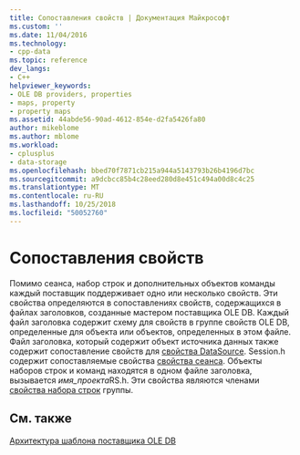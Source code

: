 ```yaml
---
title: Сопоставления свойств | Документация Майкрософт
ms.custom: ''
ms.date: 11/04/2016
ms.technology:
- cpp-data
ms.topic: reference
dev_langs:
- C++
helpviewer_keywords:
- OLE DB providers, properties
- maps, property
- property maps
ms.assetid: 44abde56-90ad-4612-854e-d2fa5426fa80
author: mikeblome
ms.author: mblome
ms.workload:
- cplusplus
- data-storage
ms.openlocfilehash: bbed70f7871cb215a944a5143793b26b4196d7bc
ms.sourcegitcommit: a9dcbcc85b4c28eed280d8e451c494a00d8c4c25
ms.translationtype: MT
ms.contentlocale: ru-RU
ms.lasthandoff: 10/25/2018
ms.locfileid: "50052760"
---
```

# <a name="property-maps"></a>Сопоставления свойств

Помимо сеанса, набор строк и дополнительных объектов команды каждый поставщик поддерживает одно или несколько свойств. Эти свойства определяются в сопоставлениях свойств, содержащихся в файлах заголовков, созданные мастером поставщика OLE DB. Каждый файл заголовка содержит схему для свойств в группе свойств OLE DB, определенные для объекта или объектов, определенных в этом файле. Файл заголовка, который содержит объект источника данных также содержит сопоставление свойств для [свойства DataSource](https://msdn.microsoft.com/library/ms724188). Session.h содержит сопоставляемые свойства [свойства сеанса](/previous-versions/windows/desktop/ms714221). Объекты наборов строк и команд находятся в одном файле заголовка, вызывается *имя_проекта*RS.h. Эти свойства являются членами [свойства набора строк](/previous-versions/windows/desktop/ms711252) группы.

## <a name="see-also"></a>См. также

[Архитектура шаблона поставщика OLE DB](../../data/oledb/ole-db-provider-template-architecture.md)